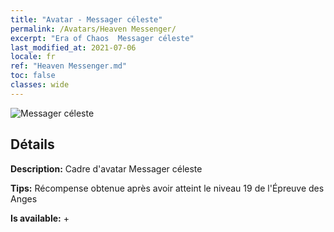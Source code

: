 ```yaml
---
title: "Avatar - Messager céleste"
permalink: /Avatars/Heaven Messenger/
excerpt: "Era of Chaos  Messager céleste"
last_modified_at: 2021-07-06
locale: fr
ref: "Heaven Messenger.md"
toc: false
classes: wide
---
```

 ![Messager céleste](/images/a/avatarFrame_43.png)

## Détails

 **Description:** Cadre d'avatar Messager céleste 

 **Tips:** Récompense obtenue après avoir atteint le niveau 19 de l'Épreuve des Anges 

 **Is available:**  + 

